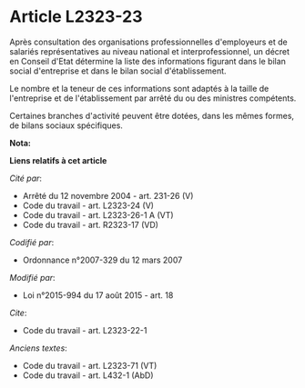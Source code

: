 # Article L2323-23

Après consultation des organisations professionnelles d'employeurs et de salariés représentatives au niveau national et
interprofessionnel, un décret en Conseil d'Etat détermine la liste des informations figurant dans le bilan social
d'entreprise et dans le bilan social d'établissement.

Le nombre et la teneur de ces informations sont adaptés à la taille de l'entreprise et de l'établissement par arrêté du ou
des ministres compétents.

Certaines branches d'activité peuvent être dotées, dans les mêmes formes, de bilans sociaux spécifiques.

**Nota:**



**Liens relatifs à cet article**

_Cité par_:

  - Arrêté du 12 novembre 2004 - art. 231-26 (V)
  - Code du travail - art. L2323-24 (V)
  - Code du travail - art. L2323-26-1 A (VT)
  - Code du travail - art. R2323-17 (VD)

_Codifié par_:

  - Ordonnance n°2007-329 du 12 mars 2007

_Modifié par_:

  - Loi n°2015-994 du 17 août 2015 - art. 18

_Cite_:

  - Code du travail - art. L2323-22-1

_Anciens textes_:

  - Code du travail - art. L2323-71 (VT)
  - Code du travail - art. L432-1 (AbD)
